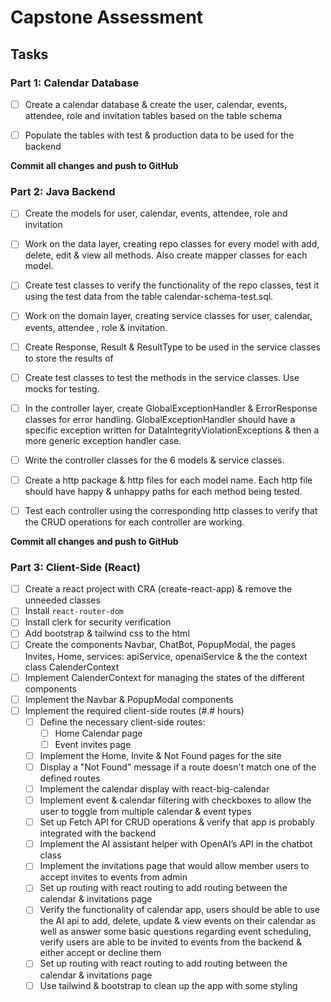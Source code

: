 # Capstone Assessment


## Tasks


### Part 1: Calendar Database
* [ ] Create a calendar database & create the user, calendar, events, attendee, role and invitation tables based on the table schema 
* [ ] Populate the tables with test & production data to be used for the backend


**Commit all changes and push to GitHub**


### Part 2: Java Backend 
* [ ] Create the models for user, calendar, events, attendee, role and invitation
* [ ] Work on the data layer, creating repo classes for every model with add, delete, edit & view all methods. Also create mapper classes for each model. 
* [ ] Create test classes to verify the functionality of the repo classes, test it using the test data from the table calendar-schema-test.sql.
* [ ] Work on the domain layer, creating service classes for user, calendar, events, attendee , role & invitation. 
* [ ] Create Response, Result & ResultType to be used in the service classes to store the results 
of
* [ ] Create test classes to test the methods in the service classes. Use mocks for testing. 
* [ ] In the controller layer, create GlobalExceptionHandler & ErrorResponse classes for error handling. GlobalExceptionHandler should have a specific exception written for DataIntegrityViolationExceptions & then a more generic exception handler case. 
* [ ] Write the controller classes for the 6 models & service classes. 
* [ ] Create a http package & http files for each model name. Each http file should have happy & unhappy paths for each method being tested.
* [ ] Test each controller using the corresponding http classes to verify that the CRUD operations for each controller are working. 


**Commit all changes and push to GitHub**


### Part 3: Client-Side (React)


  * [ ] Create a react project with CRA (create-react-app) & remove the unneeded classes 
  * [ ] Install `react-router-dom`
  * [ ] Install clerk for security verification 
  * [ ] Add bootstrap & tailwind css to the html
  * [ ] Create the components Navbar, ChatBot, PopupModal, the pages Invites, Home, services: apiService, openaiService & the the context class CalenderContext
* [ ] Implement CalenderContext for managing the states of the different components 
 * [ ] Implement the Navbar & PopupModal components 
* [ ] Implement the required client-side routes (#.# hours)
  * [ ] Define the necessary client-side routes:
	* [ ] Home Calendar page
	* [ ] Event invites page
  * [ ] Implement the Home, Invite & Not Found pages for the site 
  * [ ] Display a "Not Found" message if a route doesn't match one of the defined routes
  * [ ] Implement the calendar display with react-big-calendar
  * [ ] Implement event & calendar filtering with checkboxes to allow the user to toggle from multiple calendar & event types
  * [ ] Set up Fetch API for CRUD operations & verify that app is probably integrated with the backend 
  * [ ] Implement the AI assistant helper with OpenAI’s API in the chatbot class
  * [ ] Implement the invitations page that would allow member users to accept invites to events from admin 
  * [ ] Set up routing with react routing to add routing between the calendar & invitations page 
  * [ ] Verify the functionality of calendar app, users should be able to use the AI api to add, delete, update & view events on their calendar as well as answer some basic questions regarding event scheduling, verify users are able to be invited to events from the backend & either accept or decline them 
  * [ ] Set up routing with react routing to add routing between the calendar & invitations page 
  * [ ] Use tailwind & bootstrap to clean up the app with some styling 
